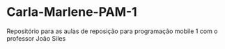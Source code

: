 # Carla-Marlene-PAM-1
Repositório para as aulas de reposição para programação mobile 1 com o professor João Siles
